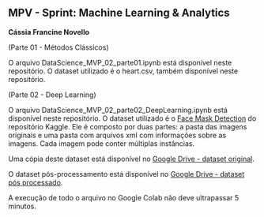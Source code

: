 ## MPV - Sprint: Machine Learning & Analytics
**Cássia Francine Novello**

(Parte 01 - Métodos Clássicos)

O arquivo DataScience_MVP_02_parte01.ipynb está disponível neste repositório.
O dataset utilizado é o heart.csv, também disponível neste repositório.


(Parte 02 - Deep Learning)

O arquivo DataScience_MVP_02_parte02_DeepLearning.ipynb está disponível neste repositório.
O dataset utilizado é o [Face Mask Detection]([http://](https://www.kaggle.com/datasets/andrewmvd/face-mask-detection?resource=download)) do repositório Kaggle. Ele é composto por duas partes: a pasta das imagens originais e uma pasta com arquivos xml com informações sobre as imagens. Cada imagem pode conter múltiplas instâncias.

Uma cópia deste dataset está disponível no [Google Drive - dataset original](https://drive.google.com/file/d/1oxfN8KmJTekpQ7lwgGq4yObLcbPhspQC/view?usp=drive_link).

O dataset pós-processamento está disponível no [Google Drive - dataset pós processado](https://drive.google.com/file/d/1eQR4kNuZvYcND3mAhHxXTJwOyu3_ylN7/view?usp=drive_link).

A execução de todo o arquivo no Google Colab não deve ultrapassar 5 minutos.

 

